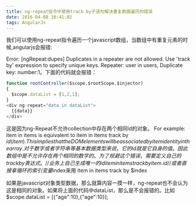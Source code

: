 ```yaml
---
title: ng-repeat指令中使用track by子语句解决重复数据遍历的错误
date: 2016-04-08 10:41:02
tags: AngularJs
---
```


我们可以使用ng-repeat指令遍历一个javascript数组，当数组中有重复元素的时候,angularjs会报错:

Error: [ngRepeat:dupes] Duplicates in a repeater are not allowed. Use 'track by' expression to specify unique keys. Repeater: user in users, Duplicate key: number:1。下面的代码就会报错：

```javascript
function rootController($scope,$rootScope,$injector)  
{  
  $scope.dataList = [1,2,1];  
}  
<div ng-repeat="data in dataList">  
  {{data}}      
</div>   
```

这是因为ng-Repeat不允许collection中存在两个相同Id的对象。
For example: item in items is equivalent to item in items track by $id(item). This implies that the DOM elements will be associated by item identity in the array.
对于数字或者字符串等基本数据类型来说，它的id就是它自身的值。因此数组中是不允许存在两个相同的数字的。为了规避这个错误，需要定义自己的track by表达式。
// 业务上自己生成唯一的id
item in items track by item.id
//或者直接拿循环的索引变量$index来用
item in items track by $index

如果是javascript对象类型数据，那么就算内容一摸一样，ng-repeat也不会认为这是相同的对象。如果将上面的代码中dataList，那么是不会报错的。比如$scope.dataList = [{"age":10},{"age":10}];